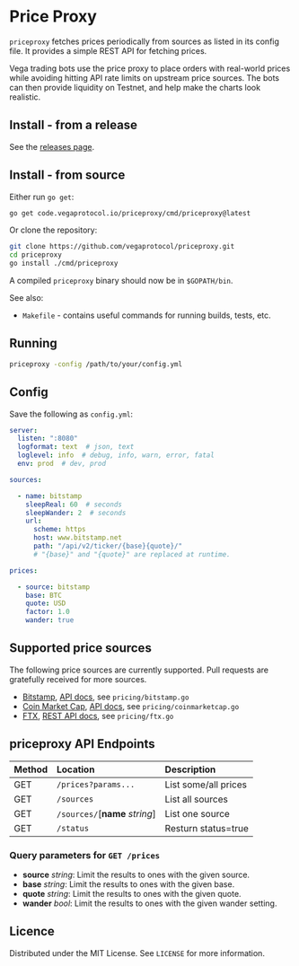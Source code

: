 # Price Proxy

`priceproxy` fetches prices periodically from sources as listed in its config file. It provides a simple REST API for fetching prices.

Vega trading bots use the price proxy to place orders with real-world prices while avoiding hitting API rate limits on upstream price sources. The bots can then provide liquidity on Testnet, and help make the charts look realistic.

## Install - from a release

See the [releases page](https://github.com/vegaprotocol/priceproxy/releases/).

## Install - from source

Either run `go get`:

```bash
go get code.vegaprotocol.io/priceproxy/cmd/priceproxy@latest
```

Or clone the repository:

```bash
git clone https://github.com/vegaprotocol/priceproxy.git
cd priceproxy
go install ./cmd/priceproxy
```

A compiled `priceproxy` binary should now be in `$GOPATH/bin`.

See also:
- `Makefile` - contains useful commands for running builds, tests, etc.

## Running

```bash
priceproxy -config /path/to/your/config.yml
```

## Config

Save the following as `config.yml`:

```yaml
server:
  listen: ":8080"
  logformat: text  # json, text
  loglevel: info  # debug, info, warn, error, fatal
  env: prod  # dev, prod

sources:

  - name: bitstamp
    sleepReal: 60  # seconds
    sleepWander: 2  # seconds
    url:
      scheme: https
      host: www.bitstamp.net
      path: "/api/v2/ticker/{base}{quote}/"
      # "{base}" and "{quote}" are replaced at runtime.

prices:

  - source: bitstamp
    base: BTC
    quote: USD
    factor: 1.0
    wander: true
```

## Supported price sources

The following price sources are currently supported. Pull requests are gratefully received for more sources.

- [Bitstamp](https://www.bitstamp.net/), [API docs](https://www.bitstamp.net/api/), see `pricing/bitstamp.go`
- [Coin Market Cap](https://coinmarketcap.com/), [API docs](https://coinmarketcap.com/api/documentation/v1/), see `pricing/coinmarketcap.go`
- [FTX](https://ftx.com/), [REST API docs](https://docs.ftx.com/#rest-api), see `pricing/ftx.go`

## priceproxy API Endpoints

| Method     | Location                               | Description                               |
| :--------- | :------------------------------------- | :---------------------------------------- |
| GET        | `/prices?params...`                    | List some/all prices                      |
| GET        | `/sources`                             | List all sources                          |
| GET        | `/sources/`[**name** _string_]         | List one source                           |
| GET        | `/status`                              | Resturn status=true                       |

### Query parameters for `GET /prices`

- **source** _string_: Limit the results to ones with the given source.
- **base** _string_: Limit the results to ones with the given base.
- **quote** _string_: Limit the results to ones with the given quote.
- **wander** _bool_: Limit the results to ones with the given wander setting.

## Licence

Distributed under the MIT License. See `LICENSE` for more information.
